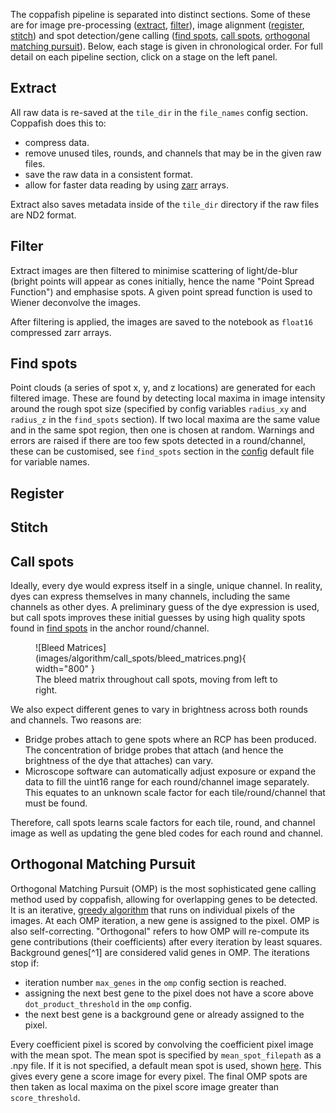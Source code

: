 The coppafish pipeline is separated into distinct sections. Some of these are for image pre-processing
([extract](#extract), [filter](#filter)), image alignment ([register](#register), [stitch](#stitch)) and spot
detection/gene calling ([find spots](#find-spots), [call spots](#call-spots),
[orthogonal matching pursuit](#orthogonal-matching-pursuit)). Below, each stage is given in chronological order. For
full detail on each pipeline section, click on a stage on the left panel.

## Extract

All raw data is re-saved at the `tile_dir` in the `file_names` config section. Coppafish does this to:

* compress data.
* remove unused tiles, rounds, and channels that may be in the given raw files.
* save the raw data in a consistent format.
* allow for faster data reading by using [zarr](https://zarr.readthedocs.io/) arrays.

Extract also saves metadata inside of the `tile_dir` directory if the raw files are ND2 format.

## Filter

Extract images are then filtered to minimise scattering of light/de-blur (bright points will appear as cones initially,
hence the name "Point Spread Function") and emphasise spots. A given point spread function is used to Wiener deconvolve
the images.

After filtering is applied, the images are saved to the notebook as `float16` compressed zarr arrays.

## Find spots

Point clouds (a series of spot x, y, and z locations) are generated for each filtered image. These are found by
detecting local maxima in image intensity around the rough spot size (specified by config variables `radius_xy` and
`radius_z` in the `find_spots` section). If two local maxima are the same value and in the same spot region, then one
is chosen at random. Warnings and errors are raised if there are too few spots detected in a round/channel, these can
be customised, see `find_spots` section in the
<a href="https://github.com/paulshuker/coppafish/blob/HEAD/coppafish/setup/settings.default.ini" target="_blank">
config</a> default file for variable names.

## Register

## Stitch

## Call spots

Ideally, every dye would express itself in a single, unique channel. In reality, dyes can express themselves in many
channels, including the same channels as other dyes. A preliminary guess of the dye expression is used, but call spots
improves these initial guesses by using high quality spots found in [find spots](#find-spots) in the anchor
round/channel.

<figure markdown="span">
  ![Bleed Matrices](images/algorithm/call_spots/bleed_matrices.png){ width="800" }
  <figcaption>The bleed matrix throughout call spots, moving from left to right.</figcaption>
</figure>

We also expect different genes to vary in brightness across both rounds and channels. Two reasons are:

* Bridge probes attach to gene spots where an RCP has been produced. The concentration of bridge probes that attach
(and hence the brightness of the dye that attaches) can vary.
* Microscope software can automatically adjust exposure or expand the data to fill the uint16 range for each
round/channel image separately. This equates to an unknown scale factor for each tile/round/channel that must be found.

Therefore, call spots learns scale factors for each tile, round, and channel image as well as updating the gene bled
codes for each round and channel.

## Orthogonal Matching Pursuit

Orthogonal Matching Pursuit (OMP) is the most sophisticated gene calling method used by coppafish, allowing for
overlapping genes to be detected. It is an iterative,
<a href="https://en.wikipedia.org/wiki/Greedy_algorithm" target="_blank">greedy algorithm</a> that runs on individual
pixels of the images. At each OMP iteration, a new gene is assigned to the pixel. OMP is also self-correcting.
"Orthogonal" refers to how OMP will re-compute its gene contributions (their coefficients) after every iteration by
least squares. Background genes[^1] are considered valid genes in OMP. The iterations stop if:

* iteration number `max_genes` in the `omp` config section is reached.
* assigning the next best gene to the pixel does not have a score above `dot_product_threshold` in the `omp` config.
* the next best gene is a background gene or already assigned to the pixel.

Every coefficient pixel is scored by convolving the coefficient pixel image with the mean spot. The mean spot is
specified by `mean_spot_filepath` as a .npy file. If it is not specified, a default mean spot is used, shown
[here](omp.md#3-pixel-scoring-and-spot-detection). This gives every gene a score image for every pixel. The final OMP
spots are then taken as local maxima on the pixel score image greater than `score_threshold`.
